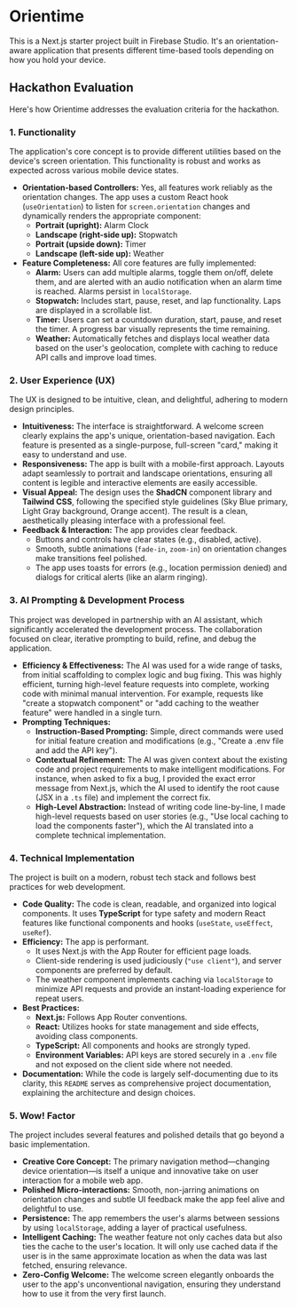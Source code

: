 # Orientime

This is a Next.js starter project built in Firebase Studio. It's an orientation-aware application that presents different time-based tools depending on how you hold your device.

## Hackathon Evaluation

Here's how Orientime addresses the evaluation criteria for the hackathon.

### 1. Functionality

The application's core concept is to provide different utilities based on the device's screen orientation. This functionality is robust and works as expected across various mobile device states.

-   **Orientation-based Controllers:** Yes, all features work reliably as the orientation changes. The app uses a custom React hook (`useOrientation`) to listen for `screen.orientation` changes and dynamically renders the appropriate component:
    -   **Portrait (upright):** Alarm Clock
    -   **Landscape (right-side up):** Stopwatch
    -   **Portrait (upside down):** Timer
    -   **Landscape (left-side up):** Weather
-   **Feature Completeness:** All core features are fully implemented:
    -   **Alarm:** Users can add multiple alarms, toggle them on/off, delete them, and are alerted with an audio notification when an alarm time is reached. Alarms persist in `localStorage`.
    -   **Stopwatch:** Includes start, pause, reset, and lap functionality. Laps are displayed in a scrollable list.
    -   **Timer:** Users can set a countdown duration, start, pause, and reset the timer. A progress bar visually represents the time remaining.
    -   **Weather:** Automatically fetches and displays local weather data based on the user's geolocation, complete with caching to reduce API calls and improve load times.

### 2. User Experience (UX)

The UX is designed to be intuitive, clean, and delightful, adhering to modern design principles.

-   **Intuitiveness:** The interface is straightforward. A welcome screen clearly explains the app's unique, orientation-based navigation. Each feature is presented as a single-purpose, full-screen "card," making it easy to understand and use.
-   **Responsiveness:** The app is built with a mobile-first approach. Layouts adapt seamlessly to portrait and landscape orientations, ensuring all content is legible and interactive elements are easily accessible.
-   **Visual Appeal:** The design uses the **ShadCN** component library and **Tailwind CSS**, following the specified style guidelines (Sky Blue primary, Light Gray background, Orange accent). The result is a clean, aesthetically pleasing interface with a professional feel.
-   **Feedback & Interaction:** The app provides clear feedback.
    -   Buttons and controls have clear states (e.g., disabled, active).
    -   Smooth, subtle animations (`fade-in`, `zoom-in`) on orientation changes make transitions feel polished.
    -   The app uses toasts for errors (e.g., location permission denied) and dialogs for critical alerts (like an alarm ringing).

### 3. AI Prompting & Development Process

This project was developed in partnership with an AI assistant, which significantly accelerated the development process. The collaboration focused on clear, iterative prompting to build, refine, and debug the application.

-   **Efficiency & Effectiveness:** The AI was used for a wide range of tasks, from initial scaffolding to complex logic and bug fixing. This was highly efficient, turning high-level feature requests into complete, working code with minimal manual intervention. For example, requests like "create a stopwatch component" or "add caching to the weather feature" were handled in a single turn.
-   **Prompting Techniques:**
    -   **Instruction-Based Prompting:** Simple, direct commands were used for initial feature creation and modifications (e.g., "Create a .env file and add the API key").
    -   **Contextual Refinement:** The AI was given context about the existing code and project requirements to make intelligent modifications. For instance, when asked to fix a bug, I provided the exact error message from Next.js, which the AI used to identify the root cause (JSX in a `.ts` file) and implement the correct fix.
    -   **High-Level Abstraction:** Instead of writing code line-by-line, I made high-level requests based on user stories (e.g., "Use local caching to load the components faster"), which the AI translated into a complete technical implementation.

### 4. Technical Implementation

The project is built on a modern, robust tech stack and follows best practices for web development.

-   **Code Quality:** The code is clean, readable, and organized into logical components. It uses **TypeScript** for type safety and modern React features like functional components and hooks (`useState`, `useEffect`, `useRef`).
-   **Efficiency:** The app is performant.
    -   It uses Next.js with the App Router for efficient page loads.
    -   Client-side rendering is used judiciously (`"use client"`), and server components are preferred by default.
    -   The weather component implements caching via `localStorage` to minimize API requests and provide an instant-loading experience for repeat users.
-   **Best Practices:**
    -   **Next.js:** Follows App Router conventions.
    -   **React:** Utilizes hooks for state management and side effects, avoiding class components.
    -   **TypeScript:** All components and hooks are strongly typed.
    -   **Environment Variables:** API keys are stored securely in a `.env` file and not exposed on the client side where not needed.
-   **Documentation:** While the code is largely self-documenting due to its clarity, this `README` serves as comprehensive project documentation, explaining the architecture and design choices.

### 5. Wow! Factor

The project includes several features and polished details that go beyond a basic implementation.

-   **Creative Core Concept:** The primary navigation method—changing device orientation—is itself a unique and innovative take on user interaction for a mobile web app.
-   **Polished Micro-interactions:** Smooth, non-jarring animations on orientation changes and subtle UI feedback make the app feel alive and delightful to use.
-   **Persistence:** The app remembers the user's alarms between sessions by using `localStorage`, adding a layer of practical usefulness.
-   **Intelligent Caching:** The weather feature not only caches data but also ties the cache to the user's location. It will only use cached data if the user is in the same approximate location as when the data was last fetched, ensuring relevance.
-   **Zero-Config Welcome:** The welcome screen elegantly onboards the user to the app's unconventional navigation, ensuring they understand how to use it from the very first launch.
